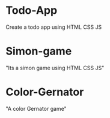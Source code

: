 
# Todo-App
Create a todo app using HTML CSS JS

# Simon-game
"Its a simon game using HTML CSS JS"

# Color-Gernator
"A color Gernator game"


